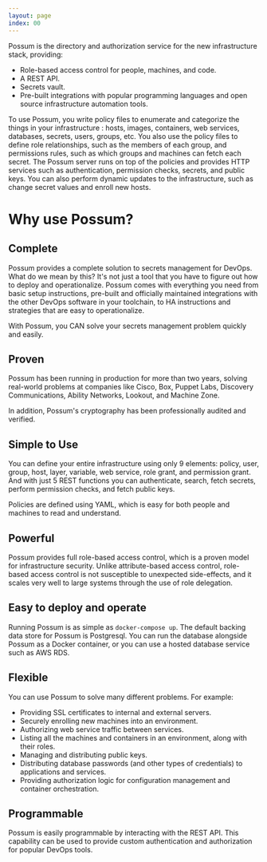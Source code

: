 ```yaml
---
layout: page
index: 00
---
```


Possum is the directory and authorization service for the new infrastructure stack, providing:

* Role-based access control for people, machines, and code.
* A REST API.
* Secrets vault.
* Pre-built integrations with popular programming languages and open source infrastructure automation tools.

To use Possum, you write policy files to enumerate and categorize the things in your infrastructure : hosts, images, containers, web services, databases, secrets, users, groups, etc. You also use the policy files to define role relationships, such as the members of each group, and permissions rules, such as which groups and machines can fetch each secret. The Possum server runs on top of the policies and provides HTTP services such as authentication, permission checks, secrets, and public keys. You can also perform dynamic updates to the infrastructure, such as change secret values and enroll new hosts.

# Why use Possum?

## Complete

Possum provides a complete solution to secrets management for DevOps. What do we mean by this?
It's not just a tool that you have to figure out how to deploy and operationalize.
Possum comes with everything you need from basic setup instructions, pre-built
and officially maintained integrations with the other DevOps software in your toolchain, 
to HA instructions and strategies that are easy to operationalize.

With Possum, you CAN solve your secrets management problem quickly and easily.

## Proven

Possum has been running in production for more than two years, solving real-world problems at companies like Cisco, Box, Puppet Labs, Discovery Communications, Ability Networks, Lookout, and Machine Zone. 

In addition, Possum's cryptography has been professionally audited and verified.

## Simple to Use

You can define your entire infrastructure using only 9 elements: policy, user, group, host, layer, variable, web service, role grant, and permission grant. And with just 5 REST functions you can authenticate, search, fetch secrets, perform permission checks, and fetch public keys.

Policies are defined using YAML, which is easy for both people and machines to read and understand. 

## Powerful

Possum provides full role-based access control, which is a proven model for infrastructure security. Unlike attribute-based access control, role-based access control is not susceptible to unexpected side-effects, and it scales very well to large systems through the use of role delegation. 

## Easy to deploy and operate

Running Possum is as simple as `docker-compose up`. The default backing data store for Possum is Postgresql. You can run the database alongside Possum as a Docker container, or you can use a hosted database service such as AWS RDS.

## Flexible

You can use Possum to solve many different problems. For example:

* Providing SSL certificates to internal and external servers.
* Securely enrolling new machines into an environment.
* Authorizing web service traffic between services.
* Listing all the machines and containers in an environment, along with their roles.
* Managing and distributing public keys.
* Distributing database passwords (and other types of credentials) to applications and services.
* Providing authorization logic for configuration management and container orchestration.

## Programmable

Possum is easily programmable by interacting with the REST API. This capability can be used to provide custom authentication and authorization for popular DevOps tools.

